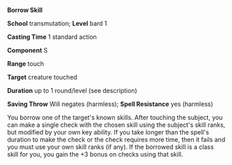  **Borrow Skill**

**School** transmutation; **Level** bard 1

**Casting Time** 1 standard action

**Component** S

**Range** touch

**Target** creature touched

**Duration** up to 1 round/level (see description)

**Saving Throw** Will negates (harmless); **Spell Resistance** yes (harmless)

You borrow one of the target's known skills. After touching the subject, you can make a single check with the chosen skill using the subject's skill ranks, but modified by your own key ability. If you take longer than the spell's duration to make the check or the check requires more time, then it fails and you must use your own skill ranks (if any). If the borrowed skill is a class skill for you, you gain the +3 bonus on checks using that skill.

